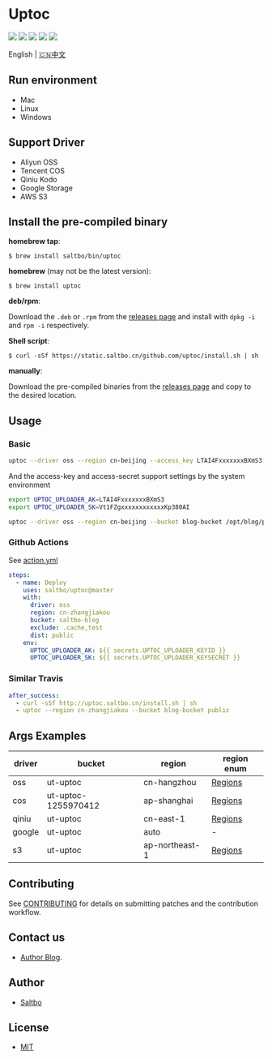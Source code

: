 # Uptoc

[![](https://github.com/saltbo/uptoc/workflows/build/badge.svg)](https://github.com/saltbo/uptoc/actions?query=workflow%3Abuild)
[![](https://codecov.io/gh/saltbo/uptoc/branch/master/graph/badge.svg)](https://codecov.io/gh/saltbo/uptoc)
[![](https://api.codacy.com/project/badge/Grade/88817db9b3b04c0293c9d001d574a5ef)](https://app.codacy.com/manual/saltbo/uptoc?utm_source=github.com&utm_medium=referral&utm_content=saltbo/uptoc&utm_campaign=Badge_Grade_Dashboard)
[![](https://img.shields.io/github/v/release/saltbo/uptoc.svg)](https://github.com/saltbo/uptoc/releases)
[![](https://img.shields.io/github/license/saltbo/uptoc.svg)](https://github.com/saltbo/uptoc/blob/master/LICENSE)

English | [🇨🇳中文](https://saltbo.cn/uptoc)

## Run environment
- Mac
- Linux
- Windows

## Support Driver 
- Aliyun OSS
- Tencent COS
- Qiniu Kodo
- Google Storage
- AWS S3

## Install the pre-compiled binary

**homebrew tap**:

```console
$ brew install saltbo/bin/uptoc
```

**homebrew** (may not be the latest version):

```console
$ brew install uptoc
```

**deb/rpm**:

Download the `.deb` or `.rpm` from the [releases page](https://github.com/saltbo/uptoc/releases) and
install with `dpkg -i` and `rpm -i` respectively.

**Shell script**:

```console
$ curl -sSf https://static.saltbo.cn/github.com/uptoc/install.sh | sh
```

**manually**:

Download the pre-compiled binaries from the [releases page](https://github.com/saltbo/uptoc/releases) and
copy to the desired location.



## Usage

### Basic
```bash
uptoc --driver oss --region cn-beijing --access_key LTAI4FxxxxxxxBXmS3 --access_secret Vt1FZgxxxxxxxxxxxxKp380AI --bucket demo-bucket /opt/blog/public
```

And the access-key and access-secret support settings by the system environment
```bash
export UPTOC_UPLOADER_AK=LTAI4FxxxxxxxBXmS3
export UPTOC_UPLOADER_SK=Vt1FZgxxxxxxxxxxxxKp380AI

uptoc --driver oss --region cn-beijing --bucket blog-bucket /opt/blog/public
```

### Github Actions

See [action.yml](action.yml)

```yml
steps:
  - name: Deploy
    uses: saltbo/uptoc@master
    with:
      driver: oss
      region: cn-zhangjiakou
      bucket: saltbo-blog
      exclude: .cache,test
      dist: public
    env:
      UPTOC_UPLOADER_AK: ${{ secrets.UPTOC_UPLOADER_KEYID }}
      UPTOC_UPLOADER_SK: ${{ secrets.UPTOC_UPLOADER_KEYSECRET }}
```
### Similar Travis 
```yaml
after_success:
  - curl -sSf http://uptoc.saltbo.cn/install.sh | sh
  - uptoc --region cn-zhangjiakou --bucket blog-bucket public
```

## Args Examples
| driver | bucket | region | region enum |
| -----  | --------- | ------ | ---- |
| oss    | ut-uptoc  | cn-hangzhou | [Regions](https://help.aliyun.com/document_detail/31837.html?spm=a2c4g.11186623.2.12.5fdb25b7xyEcuF#concept-zt4-cvy-5db)  |
| cos    | ut-uptoc-1255970412 | ap-shanghai  |  [Regions](https://cloud.tencent.com/document/product/436/6224)  |
| qiniu  | ut-uptoc  | cn-east-1 |  [Regions](https://developer.qiniu.com/kodo/manual/4088/s3-access-domainname)  |
| google | ut-uptoc  | auto  | - |
| s3     | ut-uptoc  | ap-northeast-1  |  [Regions](https://docs.aws.amazon.com/general/latest/gr/rande.html#regional-endpoints)  |

## Contributing
See [CONTRIBUTING](CONTRIBUTING.md) for details on submitting patches and the contribution workflow.

## Contact us
- [Author Blog](https://saltbo.cn).

## Author
- [Saltbo](https://github.com/saltbo)

## License
- [MIT](https://github.com/saltbo/uptoc/blob/master/LICENSE)
